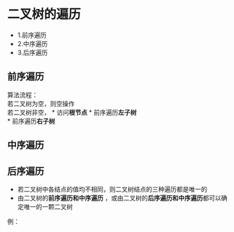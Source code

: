 # 二叉树的遍历  

* 1.前序遍历  
* 2.中序遍历  
* 3.后序遍历  

 

## 前序遍历   

算法流程：  
若二叉树为空，则空操作  
若二叉树非空，
    * 访问**根节点**
    * 前序遍历**左子树**  
    * 前序遍历**右子树**  
   




## 中序遍历  

## 后序遍历  


* 若二叉树中各结点的值均不相同，则二叉树结点的三种遍历都是唯一的  
* 由二叉树的**前序遍历和中序遍历** ，或由二叉树的**后序遍历和中序遍历**都可以确定唯一的一颗二叉树  

例：
